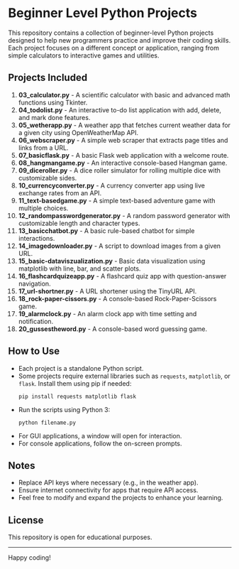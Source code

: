 # Beginner Level Python Projects

This repository contains a collection of beginner-level Python projects designed to help new programmers practice and improve their coding skills. Each project focuses on a different concept or application, ranging from simple calculators to interactive games and utilities.

## Projects Included

1. **03_calculator.py** - A scientific calculator with basic and advanced math functions using Tkinter.
2. **04_todolist.py** - An interactive to-do list application with add, delete, and mark done features.
3. **05_wetherapp.py** - A weather app that fetches current weather data for a given city using OpenWeatherMap API.
4. **06_webscraper.py** - A simple web scraper that extracts page titles and links from a URL.
5. **07_basicflask.py** - A basic Flask web application with a welcome route.
6. **08_hangmangame.py** - An interactive console-based Hangman game.
7. **09_diceroller.py** - A dice roller simulator for rolling multiple dice with customizable sides.
8. **10_currencyconverter.py** - A currency converter app using live exchange rates from an API.
9. **11_text-basedgame.py** - A simple text-based adventure game with multiple choices.
10. **12_randompasswordgenerator.py** - A random password generator with customizable length and character types.
11. **13_basicchatbot.py** - A basic rule-based chatbot for simple interactions.
12. **14_imagedownloader.py** - A script to download images from a given URL.
13. **15_basic-dataviszualization.py** - Basic data visualization using matplotlib with line, bar, and scatter plots.
14. **16_flashcardquizeapp.py** - A flashcard quiz app with question-answer navigation.
15. **17_url-shortner.py** - A URL shortener using the TinyURL API.
16. **18_rock-paper-cissors.py** - A console-based Rock-Paper-Scissors game.
17. **19_alarmclock.py** - An alarm clock app with time setting and notification.
18. **20_gussestheword.py** - A console-based word guessing game.

## How to Use

- Each project is a standalone Python script.
- Some projects require external libraries such as `requests`, `matplotlib`, or `flask`. Install them using pip if needed:
  ```
  pip install requests matplotlib flask
  ```
- Run the scripts using Python 3:
  ```
  python filename.py
  ```
- For GUI applications, a window will open for interaction.
- For console applications, follow the on-screen prompts.

## Notes

- Replace API keys where necessary (e.g., in the weather app).
- Ensure internet connectivity for apps that require API access.
- Feel free to modify and expand the projects to enhance your learning.

## License

This repository is open for educational purposes.

---

Happy coding!
